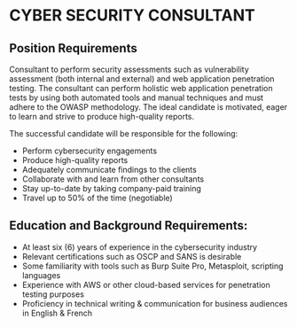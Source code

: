 # CYBER SECURITY CONSULTANT

## Position Requirements
Consultant to perform security assessments such as vulnerability assessment (both internal and external) and web application penetration testing. The consultant can perform holistic web application penetration tests by using both automated tools and manual techniques and must adhere to the OWASP methodology. The ideal candidate is motivated, eager to learn and strive to produce high-quality reports.

The successful candidate will be responsible for the following:

* Perform cybersecurity engagements
* Produce high-quality reports
* Adequately communicate findings to the clients
* Collaborate with and learn from other consultants
* Stay up-to-date by taking company-paid training
* Travel up to 50% of the time (negotiable)

## Education and Background Requirements:
* At least six (6) years of experience in the cybersecurity industry
* Relevant certifications such as OSCP and SANS is desirable
* Some familiarity with tools such as Burp Suite Pro, Metasploit, scripting languages
* Experience with AWS or other cloud-based services for penetration testing purposes
* Proficiency in technical writing & communication for business audiences in English & French
